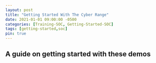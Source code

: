 ```yaml
---
layout: post
title: "Getting Started With The Cyber Range"
date: 2021-01-01 09:00:00 -0500
categories: [Training-SOC, Getting-Started-SOC]
tags: [getting-started,soc]
pin: true
---
```

## A guide on getting started with these demos

